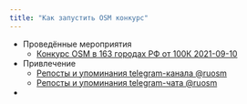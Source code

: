 ```yaml
---
title: "Как запустить OSM конкурс"
---
```


- Проведённые мероприятия
	- [Конкурс OSM в 163 городах РФ от 100К 2021-09-10](notes/osm-competition-2021-09-10)
- Привлечение
	- [Репосты и упоминания telegram-канала @ruosm](https://tgstat.ru/channel/@ruosm_news)
	- [Репосты и упоминания telegram-чата @ruosm](https://tgstat.ru/channel/@ruosm)
- 